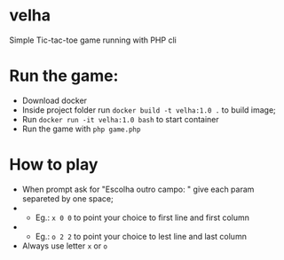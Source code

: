 # velha
Simple Tic-tac-toe game running with PHP cli

# Run the game:
* Download docker 
* Inside project folder run `docker build -t velha:1.0 .` to build image;
* Run `docker run -it velha:1.0 bash` to start container
* Run the game with `php game.php`

# How to play
* When prompt ask for "Escolha outro campo: " give each param separeted by one space;
* *  Eg.: `x 0 0` to point your choice to first line and first column
* *  Eg.: `o 2 2` to point your choice to lest line and last column
* Always use letter `x` or `o`
